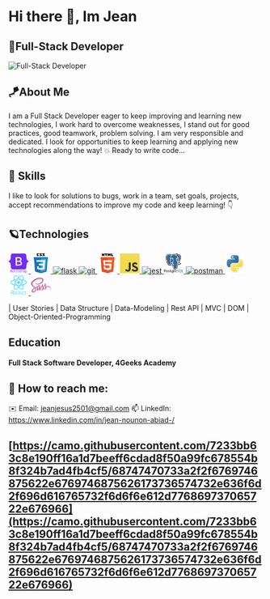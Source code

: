 # Hi there 👋, Im Jean
## 🦈Full-Stack Developer
![Full-Stack Developer](https://user-images.githubusercontent.com/74038190/225813708-98b745f2-7d22-48cf-9150-083f1b00d6c9.gif)
## 🪁About Me
I am a Full Stack Developer eager to keep improving and learning new technologies, I work hard to overcome weaknesses, I stand out for good practices, good teamwork, problem solving. I am very responsible and dedicated. I look for opportunities to keep learning and applying new technologies along the way! 💥 Ready to write code...

 ## 🎯 Skills 
 I like to look for solutions to bugs, work in a team, set goals, projects, accept recommendations to improve my code and keep learning!
 👇
 ## 🪐Technologies
<p align="left"> <a href="https://getbootstrap.com" target="_blank" rel="noreferrer">    <img src="https://raw.githubusercontent.com/devicons/devicon/master/icons/bootstrap/bootstrap-plain-wordmark.svg" alt="bootstrap" width="40" height="40"/>  </a> <a href="https://www.w3schools.com/css/" target="_blank" rel="noreferrer">  <img src="https://raw.githubusercontent.com/devicons/devicon/master/icons/css3/css3-original-wordmark.svg" alt="css3" width="40" height="40"/> </a> <a href="https://flask.palletsprojects.com/" target="_blank" rel="noreferrer"> <img src="https://www.vectorlogo.zone/logos/pocoo_flask/pocoo_flask-icon.svg" alt="flask" width="40" height="40"/> </a> <a href="https://git-scm.com/" target="_blank" rel="noreferrer"> <img src="https://www.vectorlogo.zone/logos/git-scm/git-scm-icon.svg" alt="git" width="40" height="40"/> </a> <a href="https://www.w3.org/html/" target="_blank" rel="noreferrer"> <img src="https://raw.githubusercontent.com/devicons/devicon/master/icons/html5/html5-original-wordmark.svg" alt="html5" width="40" height="40"/> </a> <a href="https://developer.mozilla.org/en-US/docs/Web/JavaScript" target="_blank" rel="noreferrer"> <img src="https://raw.githubusercontent.com/devicons/devicon/master/icons/javascript/javascript-original.svg" alt="javascript" width="40" height="40"/> </a> <a href="https://jestjs.io" target="_blank" rel="noreferrer"> <img src="https://www.vectorlogo.zone/logos/jestjsio/jestjsio-icon.svg" alt="jest" width="40" height="40"/> </a> <a href="https://www.postgresql.org" target="_blank" rel="noreferrer"> <img src="https://raw.githubusercontent.com/devicons/devicon/master/icons/postgresql/postgresql-original-wordmark.svg" alt="postgresql" width="40" height="40"/> </a> <a href="https://postman.com" target="_blank" rel="noreferrer"> <img src="https://www.vectorlogo.zone/logos/getpostman/getpostman-icon.svg" alt="postman" width="40" height="40"/> </a> <a href="https://www.python.org" target="_blank" rel="noreferrer"> <img src="https://raw.githubusercontent.com/devicons/devicon/master/icons/python/python-original.svg" alt="python" width="40" height="40"/> </a> <a href="https://reactjs.org/" target="_blank" rel="noreferrer"> <img src="https://raw.githubusercontent.com/devicons/devicon/master/icons/react/react-original-wordmark.svg" alt="react" width="40" height="40"/> </a> <a href="https://sass-lang.com" target="_blank" rel="noreferrer"> <img src="https://raw.githubusercontent.com/devicons/devicon/master/icons/sass/sass-original.svg" alt="sass" width="40" height="40"/> </a> </p>
|
User Stories
|
Data Structure
|
Data-Modeling
|
Rest API
|
MVC
|
DOM
|
Object-Oriented-Programming
 

 ## Education
#### Full Stack Software Developer, 4Geeks Academy

## 🔮 How to reach me: 
  ✉️ Email: jeanjesus2501@gmail.com
  📫 LinkedIn: https://www.linkedin.com/in/jean-nounon-abiad-/

  ## [https://camo.githubusercontent.com/7233bb63c8e190ff16a1d7beeff6cdad8f50a99fc678554b8f324b7ad4fb4cf5/68747470733a2f2f6769746875622e6769746875626173736574732e636f6d2f696d616765732f6d6f6e612d776869737065722e676966](https://camo.githubusercontent.com/7233bb63c8e190ff16a1d7beeff6cdad8f50a99fc678554b8f324b7ad4fb4cf5/68747470733a2f2f6769746875622e6769746875626173736574732e636f6d2f696d616765732f6d6f6e612d776869737065722e676966)









